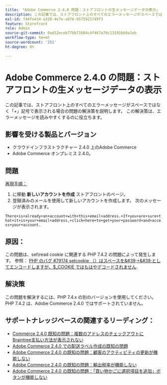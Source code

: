 ```yaml
---
title: 「Adobe Commerce 2.4.0 問題：ストアフロントの生メッセージデータの表示」
description: この記事では、ストアフロント上のすべてのエラーメッセージがスペースではなく「+」記号で表示される場合の問題の解決策を説明します。 この解決策は、エラーメッセージを読みやすくするのに役立ちます。
exl-id: f44fe434-a320-4e7e-a876-9575921749f3
feature: Storefront
role: Admin
source-git-commit: 0ad52eceb776b71604c4f467a70c13191bb9a1eb
workflow-type: tm+mt
source-wordcount: '251'
ht-degree: 0%

---
```


# Adobe Commerce 2.4.0 の問題：ストアフロントの生メッセージデータの表示

この記事では、ストアフロント上のすべてのエラーメッセージがスペースではなく「+」記号で表示される場合の問題の解決策を説明します。 この解決策は、エラーメッセージを読みやすくするのに役立ちます。

## 影響を受ける製品とバージョン

* クラウドインフラストラクチャー 2.4.0 上のAdobe Commerce
* Adobe Commerce オンプレミス 2.4.0。

## 問題

<u>再現手順：</u>

1. に移動 **新しいアカウントを作成** ストアフロントのページ。
1. 登録済みのメールを使用して新しいアカウントを作成します。 次のメッセージが表示されます。

`There+is+already+an+account+with+this+email+address.+If+you+are+sure+that+it+is+your+email+address,+click+here+to+get+your+password+and+access+your+account.`

## 原因：

この問題は、set\\read cookie に関連する PHP 7.4.2 の問題によって発生します。 参照： [PHP のバグ \#79174 setcookie （）はスペースを\&#39;+\&#39;としてエンコードしますが、$\_COOKIE ではもはやデコードされません](https://bugs.php.net/bug.php?id=79174).

## 解決策

この問題を解決するには、PHP 7.4.x の別のバージョンを使用してください。PHP 7.4.2 は、Adobe Commerce 2.4.0 ではサポートされていません。

## サポートナレッジベースの関連するリーディング：

* [Commerce 2.4.0 既知の問題：複数のアドレスのチェックアウトにBraintree支払い方法が表示されない](/help/troubleshooting/payments/magento-2-4-0-braintree-not-in-multiple-addresses-checkout.md)
* [Adobe Commerce 2.4.0 での配送ラベル作成の既知の問題](/help/troubleshooting/known-issues-patches-attached/shipping-labels-creation-known-issue-in-magento-2-4-0.md)
* [Adobe Commerce 2.4.0 の既知の問題：顧客のアクティビティの更新が機能しない](/help/troubleshooting/miscellaneous/magento-2-4-0-refresh-on-customer-activities-does-not-work.md)
* [Adobe Commerce 2.4.0 の既知の問題：輸出税率が機能しない](/help/troubleshooting/miscellaneous/magento-2-4-0-known-issue-export-tax-rates-does-not-work.md)
* [Adobe Commerce 2.4.0 の既知の問題：「買い物かごに選択項目を追加」ボタンが機能しない](/help/troubleshooting/miscellaneous/magento-2-4-0-add-selections-to-my-cart-does-not-work.md)
